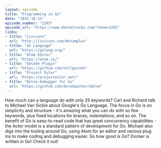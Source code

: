 ```yaml
---
layout: episode
title: "Programming in Go"
date: "2015-10-13"
episode_number: "1203"
episode_url: "https://www.dotnetrocks.com/?show=1203"
links:
- title: "Livicons"
  url: "http://livicons.com/#examples"
- title: "Go Language"
  url: "https://golang.org/"
- title: "Atom Editor"
  url: "https://atom.io/"
- title: "GoCode Plugin"
  url: "https://github.com/nsf/gocode"
- title: "Project Euler"
  url: "https://projecteuler.net/"
- title: "Delve Debugger for Go"
  url: "https://github.com/derekparker/delve"
---
```


How much can a language do with only 25 keywords? Carl and Richard talk to Michael Van Sickle about Google's Go Language. The focus in Go is on simplicity and structure - it's amazing what you can do with so few keywords, plus fixed locations for braces, indentations, and so on. The benefit of Go is easy-to-read code that has great concurrency capabilities - the Actor model is a standard pattern of development for Go. Michael also digs into the tooling around Go, using Atom for an editor and various plug ins to make coding and debugging easier. So how good is Go? Docker is written in Go! Check it out!
